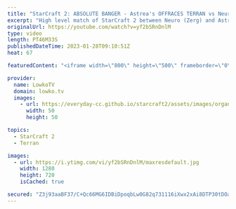 ```yaml
---
title: "StarCraft 2: ABSOLUTE BANGER - Astrea's OFFRACES TERRAN vs Neuro!"
excerpt: "High level match of StarCraft 2 between Neuro (Zerg) and Astrea. In this game Astrea decides to play Terran rather than Protoss. This is easily one of the very best games played on the new patch with the new maps so far.  Support my work: https://patreon.com/lowkotv Lowko Merch: https://lowko.shop  My"
originalUrl: https://youtube.com/watch?v=yf2bSRnDnlM
type: video
length: PT46M33S
publishedDateTime: 2023-01-28T09:10:51Z
heat: 67

featuredContent: "<iframe width=\"800\" height=\"500\" frameborder=\"0\" src=\"https://www.youtube.com/embed/yf2bSRnDnlM\" allow=\"accelerometer; autoplay; encrypted-media; gyroscope; picture-in-picture\" allowfullscreen></iframe>"

provider:
  name: LowkoTV
  domain: lowko.tv
  images:
    - url: https://everyday-cc.github.io/starcraft2/assets/images/organizations/lowko.tv-50x50.jpg
      width: 50
      height: 50

topics:
  - StarCraft 2
  - Terran

images:
  - url: https://i.ytimg.com/vi/yf2bSRnDnlM/maxresdefault.jpg
    width: 1280
    height: 720
    isCached: true

secured: "Z3j93aaBF37/C+Qc66MG6IDBiDpoqbLw0G82q731116iXwx2xAi8DTP30tDOa5pYYmFKSaBHgp4qKbIlghh+Qt1NUSNDn2njmM/v+semV0LqXR1Se6RVcMqKVLRpCbZ//HXEfZtBhiF0bqvQlYuiZVzRDg5gsP0ojC9dVoJfjKzsTtWiV1aJ8979YnbqI1H9xqbloWpQYA/H1p2zPAN60ePbX83ltf33LQX8h7IMt+CoaNVHNG6STz5igpjTZ1WOtbVlCxfcL5qsXfmRii7t3FfP83frZ7ekdPRUpAvdeY0PFrwwbCDP2aHov3bTG+l4PmmlAULOLV4BCk1HBk4JW0rtrOBAoM65MhuCletsaa0kfu3t+V66vQkBzIXbm6LuUflXr7x/adTFKaLr27zzgYk1rnRqtXZHm/ZpADzT80o=;/2gMhD6DZvWnKWxBwVtdIw=="
---
```


